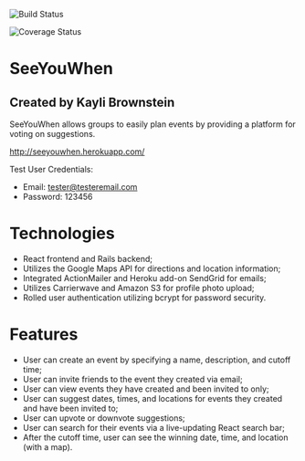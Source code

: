 ![Build Status](https://codeship.com/projects/75e48080-0d12-0135-fa8a-5a26bbd15e55/status?branch=master)
<!-- ![Code Climate](https://codeclimate.com/github/KayliBrownstein/event-planner-voting.png) -->
![Coverage Status](https://coveralls.io/repos/github/KayliBrownstein/event-planner-voting/badge.svg?branch=master)

# SeeYouWhen
## Created by Kayli Brownstein
SeeYouWhen allows groups to easily plan events by providing a platform for voting on suggestions.

http://seeyouwhen.herokuapp.com/

Test User Credentials:
* Email: tester@testeremail.com
* Password: 123456

# Technologies
* React frontend and Rails backend;
* Utilizes the Google Maps API for directions and location information;
* Integrated ActionMailer and Heroku add-on SendGrid for emails;
* Utilizes Carrierwave and Amazon S3 for profile photo upload;
* Rolled user authentication utilizing bcrypt for password security.

# Features
* User can create an event by specifying a name, description, and cutoff time;
* User can invite friends to the event they created via email;
* User can view events they have created and been invited to only;
* User can suggest dates, times, and locations for events they created and have been invited to;
* User can upvote or downvote suggestions;
* User can search for their events via a live-updating React search bar;
* After the cutoff time, user can see the winning date, time, and location (with a map).
